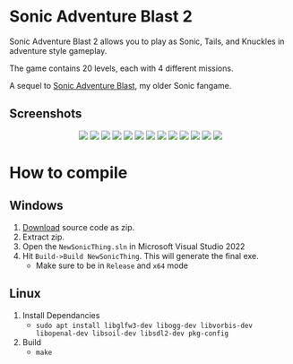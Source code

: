 # Sonic Adventure Blast 2

Sonic Adventure Blast 2 allows you to play as Sonic, Tails, and Knuckles in adventure style gameplay.

The game contains 20 levels, each with 4 different missions.

A sequel to [Sonic Adventure Blast](https://github.com/TurtleMan64/Sonic3DGamev3), my older Sonic fangame.

## Screenshots

<p align="center">
  <img src="Preview/Title.png">
  <img src="Preview/SacredSky.png">
  <img src="Preview/CastleTown.png">
  <img src="Preview/SeasideHill.png">
  <img src="Preview/SweetMountain.png">
  <img src="Preview/TwinkleCircuit.png">
  <img src="Preview/SkyRail.png">
  <img src="Preview/DragonRoad.png">
  <img src="Preview/NokiBay.png">
  <img src="Preview/DryLagoon.png">
  <img src="Preview/FrogForest.png">
  <img src="Preview/GreenHill.png">
  <img src="Preview/CloudTemple.png">
</p>

# How to compile

## Windows

1. [Download](https://github.com/TurtleMan64/SAB2/archive/refs/heads/master.zip) source code as zip.
2. Extract zip.
3. Open the `NewSonicThing.sln` in Microsoft Visual Studio 2022
4. Hit `Build->Build NewSonicThing`. This will generate the final exe.
   * Make sure to be in `Release` and `x64` mode

## Linux

1. Install Dependancies
   * `sudo apt install libglfw3-dev libogg-dev libvorbis-dev libopenal-dev libsoil-dev libsdl2-dev pkg-config`
2. Build
   * `make`
